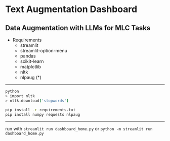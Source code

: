 # Text Augmentation Dashboard
## Data Augmentation with LLMs for MLC Tasks

- Requirements
    - streamlit
    - streamlit-option-menu
    - pandas
    - scikit-learn
    - matplotlib
    - nltk
    - nlpaug (*)
        
---

```bash
python
> import nltk
> nltk.download('stopwords')
```
```bash
pip install -r requirements.txt
pip install numpy requests nlpaug
```

--- 

run with `streamlit run dashboard_home.py` or `python -m streamlit run dashboard_home.py`